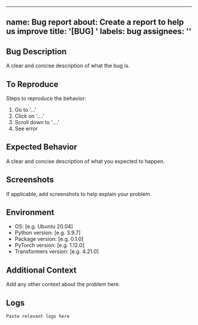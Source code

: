 ______________________________________________________________________

## name: Bug report about: Create a report to help us improve title: '\[BUG\] ' labels: bug assignees: ''

## Bug Description

A clear and concise description of what the bug is.

## To Reproduce

Steps to reproduce the behavior:

1. Go to '...'
1. Click on '....'
1. Scroll down to '....'
1. See error

## Expected Behavior

A clear and concise description of what you expected to happen.

## Screenshots

If applicable, add screenshots to help explain your problem.

## Environment

- OS: \[e.g. Ubuntu 20.04\]
- Python version: \[e.g. 3.9.7\]
- Package version: \[e.g. 0.1.0\]
- PyTorch version: \[e.g. 1.12.0\]
- Transformers version: \[e.g. 4.21.0\]

## Additional Context

Add any other context about the problem here.

## Logs

```
Paste relevant logs here
```
